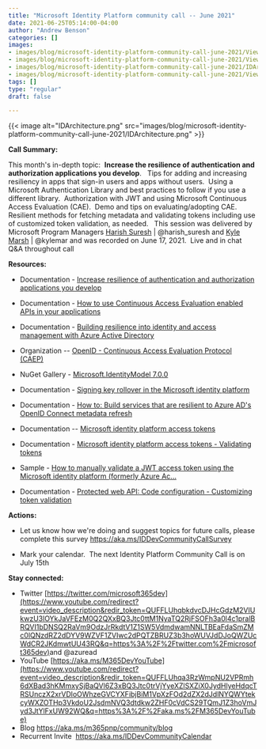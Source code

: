 ```yaml
---
title: "Microsoft Identity Platform community call -- June 2021"
date: 2021-06-25T05:14:00-04:00
author: "Andrew Benson"
categories: []
images:
- images/blog/microsoft-identity-platform-community-call-june-2021/ViewPorter.png
- images/blog/microsoft-identity-platform-community-call-june-2021/ViewPorter.png
- images/blog/microsoft-identity-platform-community-call-june-2021/IDArchitecture.png
- images/blog/microsoft-identity-platform-community-call-june-2021/ViewPorter.png
tags: []
type: "regular"
draft: false

---
```


{{< image alt="IDArchitecture.png" src="images/blog/microsoft-identity-platform-community-call-june-2021/IDArchitecture.png" >}}

**Call Summary:**

This month's in-depth topic:  **Increase the resilience of
authentication and authorization applications you develop**.   Tips for
adding and increasing resiliency in apps that sign-in users and apps
without users.  Using a Microsoft Authentication Library and best
practices to follow if you use a different library.  Authorization with
JWT and using Microsoft Continuous Access Evaluation (CAE).  Demo and
tips on evaluating/adopting CAE.   Resilient methods for fetching
metadata and validating tokens including use of customized token
validation, as needed.   This session was delivered by Microsoft Program
Managers [Harish Suresh](http://twitter.com/harish_suresh) \|
\@harish_suresh and [Kyle Marsh](http://twitter.com/kylemar) \|
\@kylemar and was recorded on June 17, 2021.  Live and in chat Q&A
throughout call


**Resources:**


-   Documentation - [Increase resilience of authentication and
    authorization applications you
    develop](https://docs.microsoft.com/en-us/azure/active-directory/fundamentals/resilience-app-development-overview) 

-   Documentation - [How to use Continuous Access Evaluation enabled
    APIs in your
    applications](https://docs.microsoft.com/en-us/azure/active-directory/develop/app-resilience-continuous-access-evaluation) 

-   Documentation - [Building resilience into identity and access
    management with Azure Active
    Directory](https://docs.microsoft.com/en-us/azure/active-directory/fundamentals/resilience-overview) 

-   Organization -- [OpenID - Continuous Access Evaluation Protocol
    (CAEP)](https://openid.net/wg/sse/) 

-   NuGet Gallery - [Microsoft.IdentityModel
    7.0.0](https://www.nuget.org/packages/Microsoft.IdentityModel/) 

-   Documentation - [Signing key rollover in the Microsoft identity
    platform](https://docs.microsoft.com/en-us/azure/active-directory/develop/active-directory-signing-key-rollover) 

-   Documentation - [How to: Build services that are resilient to Azure
    AD\'s OpenID Connect metadata
    refresh](https://docs.microsoft.com/en-us/azure/active-directory/develop/howto-build-services-resilient-to-metadata-refresh) 

-   Documentation -- [Microsoft identity platform access
    tokens](https://docs.microsoft.com/azure/active-directory/develop/v2-id-and-access-tokens) 

-   Documentation - [Microsoft identity platform access tokens -
    Validating
    tokens](https://docs.microsoft.com/en-us/azure/active-directory/develop/access-tokens#validating-tokens) 

-   Sample - [How to manually validate a JWT access token using the
    Microsoft identity platform (formerly Azure
    Ac\...](https://github.com/Azure-Samples/active-directory-dotnet-webapi-manual-jwt-validation) 

-   Documentation - [Protected web API: Code configuration - Customizing
    token
    validation](https://docs.microsoft.com/en-us/azure/active-directory/develop/scenario-protected-web-api-app-configuration#customizing-token-validation)  



**Actions:**

-   Let us know how we're doing and suggest topics for future calls,
    please complete this survey
    <https://aka.ms/IDDevCommunityCallSurvey>

-   Mark your calendar.  The next Identity Platform Community Call is on
    July 15th


**Stay connected:**

-   Twitter [https://twitter.com/microsoft365dev](https://www.youtube.com/redirect?event=video_description&redir_token=QUFFLUhqbkdvcDJHcGdzM2VIUkwzU3lOYkJaVFEzM0Q2QXxBQ3Jtc0ttM1NyaTQ2RjFSOFh3a0l4c1pralBRQVI1bDNSQ2RaVm9OdzJrRkdtV1Z1SW5VdmdwamNNLTBEaFdaSmZMc0lQNzdRZ2dDYV9WZVF1ZVIwc2dPQTZBRUZ3b3hoWUVJdDJoQWZUcWdCR2JKdmwtUU43RQ&q=https%3A%2F%2Ftwitter.com%2Fmicrosoft365dev)​
    and \@azuread
-   YouTube [https://aka.ms/M365DevYouTube](https://www.youtube.com/redirect?event=video_description&redir_token=QUFFLUhqa3RzWmpNU2VPRmh6dXBad3hKMmxySjBaQVl6Z3xBQ3Jtc0trVjYyeXZlSXZiX0JydHlyeHdqcTRSUnczX2xrVDloOWhzeGVCYXFibjBiM1VpXzFOd2dZX2dJdlNYQWYtekcyWXZOTHp3VkdoU2JsdmNVQ3dtdkw2ZHF0cVdCS29TQmJ1Z3hoVmJyd3JtYlFxUW92WQ&q=https%3A%2F%2Faka.ms%2FM365DevYouTube)​
-   Blog <https://aka.ms/m365pnp/community/blog>
-   Recurrent Invite  <https://aka.ms/IDDevCommunityCalendar> 

